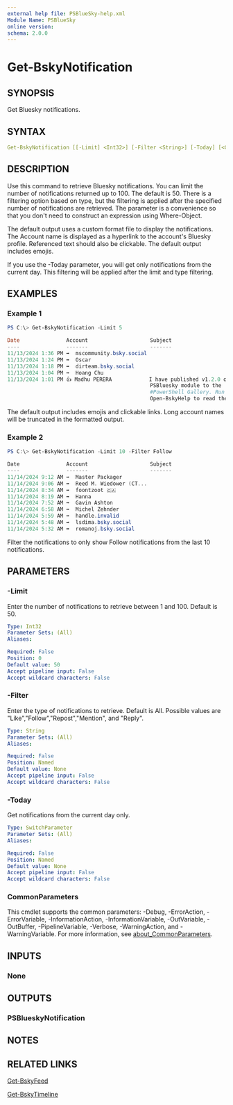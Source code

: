 ```yaml
---
external help file: PSBlueSky-help.xml
Module Name: PSBlueSky
online version:
schema: 2.0.0
---
```


# Get-BskyNotification

## SYNOPSIS

Get Bluesky notifications.

## SYNTAX

```yaml
Get-BskyNotification [[-Limit] <Int32>] [-Filter <String>] [-Today] [<CommonParameters>]
```

## DESCRIPTION

Use this command to retrieve Bluesky notifications. You can limit the number of notifications returned up to 100. The default is 50. There is a filtering option based on type, but the filtering is applied after the specified number of notifications are retrieved. The parameter is a convenience so that you don't need to construct an expression using Where-Object.

The default output uses a custom format file to display the notifications. The Account name is displayed as a hyperlink to the account's Bluesky profile. Referenced text should also be clickable. The default output includes emojis.

If you use the -Today parameter, you will get only notifications from the current day. This filtering will be applied after the limit and type filtering.

## EXAMPLES

### Example 1

```powershell
PS C:\> Get-BskyNotification -Limit 5

Date               Account                    Subject
----               -------                    -------
11/13/2024 1:36 PM ➡  mscommunity.bsky.social
11/13/2024 1:24 PM ➡  Oscar
11/13/2024 1:18 PM ➡  dirteam.bsky.social
11/13/2024 1:04 PM ➡  Hoang Chu
11/13/2024 1:01 PM 👍 Madhu PERERA            I have published v1.2.0 of the
                                              PSBluesky module to the
                                              #PowerShell Gallery. Run
                                              Open-BskyHelp to read the help PDF
```

The default output includes emojis and clickable links. Long account names will be truncated in the formatted output.

### Example 2

```powershell
PS C:\> Get-BskyNotification -Limit 10 -Filter Follow

Date               Account                    Subject
----               -------                    -------
11/14/2024 9:12 AM ➡  Master Packager
11/14/2024 9:06 AM ➡  Reed M. Wiedower (CT...
11/14/2024 8:34 AM ➡  foontzoot 🇨🇦
11/14/2024 8:19 AM ➡  Hanna
11/14/2024 7:52 AM ➡  Gavin Ashton
11/14/2024 6:58 AM ➡  Michel Zehnder
11/14/2024 5:59 AM ➡  handle.invalid
11/14/2024 5:48 AM ➡  lsdima.bsky.social
11/14/2024 5:32 AM ➡  romanoj.bsky.social
```

Filter the notifications to only show Follow notifications from the last 10 notifications.

## PARAMETERS

### -Limit

Enter the number of notifications to retrieve between 1 and 100.
Default is 50.

```yaml
Type: Int32
Parameter Sets: (All)
Aliases:

Required: False
Position: 0
Default value: 50
Accept pipeline input: False
Accept wildcard characters: False
```

### -Filter

Enter the type of notifications to retrieve. Default is All.
Possible values are "Like","Follow","Repost","Mention", and "Reply".

```yaml
Type: String
Parameter Sets: (All)
Aliases:

Required: False
Position: Named
Default value: None
Accept pipeline input: False
Accept wildcard characters: False
```

### -Today

Get notifications from the current day only.

```yaml
Type: SwitchParameter
Parameter Sets: (All)
Aliases:

Required: False
Position: Named
Default value: None
Accept pipeline input: False
Accept wildcard characters: False
```

### CommonParameters

This cmdlet supports the common parameters: -Debug, -ErrorAction, -ErrorVariable, -InformationAction, -InformationVariable, -OutVariable, -OutBuffer, -PipelineVariable, -Verbose, -WarningAction, and -WarningVariable. For more information, see [about_CommonParameters](http://go.microsoft.com/fwlink/?LinkID=113216).

## INPUTS

### None

## OUTPUTS

### PSBlueskyNotification

## NOTES

## RELATED LINKS

[Get-BskyFeed](Get-BskyFeed.md)

[Get-BskyTimeline](Get-BskyTimeline.md)
